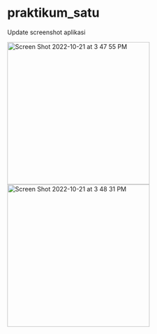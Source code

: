 # praktikum_satu

Update screenshot aplikasi

<img width="326" alt="Screen Shot 2022-10-21 at 3 47 55 PM" src="https://user-images.githubusercontent.com/87641573/197142139-18919ae3-ebf2-4c43-be2f-43c94577a218.png">
<img width="326" alt="Screen Shot 2022-10-21 at 3 48 31 PM" src="https://user-images.githubusercontent.com/87641573/197142248-726429b2-6fc0-44b1-b7b4-c063fad116bb.png">

